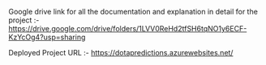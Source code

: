 Google drive link for all the documentation and explanation in detail for the project :- https://drive.google.com/drive/folders/1LVV0ReHd2tfSH6tqNO1y6ECF-KzYcOg4?usp=sharing

Deployed Project URL :- https://dotapredictions.azurewebsites.net/  
